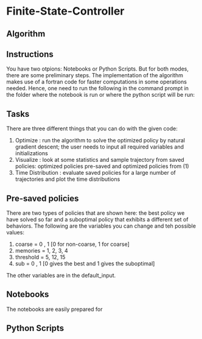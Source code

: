# Finite-State-Controller
## Algorithm
## Instructions
You have two otpions: Notebooks or Python Scripts. But for both modes, there are some preliminary steps. The implementation of the algorithm makes use of a fortran code for faster computations in some operations needed. Hence, one need to run the following in the command prompt in the folder where the notebook is run or where the python script will be run:

## Tasks
There are three different things that you can do with the given code:
1. Optimize : run the algorithm to solve the optimized policy by natural gradient descent; the user needs to input all required variables and initializations
2. Visualize : look at some statistics and sample trajectory from saved policies: optimized policies pre-saved and optimized policies from (1) 
3. Time Distribution : evaluate saved policies for a large number of trajectories and plot the time distributions

## Pre-saved policies
There are two types of policies that are shown here: the best policy we have solved so far and a suboptimal policy that exhibits a different set of behaviors. The following are the variables you can change and teh possible values: 
1. coarse = 0 , 1 [0 for non-coarse, 1 for coarse]
2. memories = 1, 2, 3, 4 
3. threshold = 5, 12, 15 
4. sub = 0 , 1 [0 gives the best and 1 gives the suboptimal] 

The other variables are in the default_input.

## Notebooks
The notebooks are easily prepared for 

## Python Scripts

